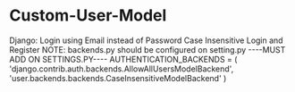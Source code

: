 # Custom-User-Model
Django: Login using Email instead of Password
Case Insensitive Login and Register
NOTE: backends.py should be configured on setting.py
----MUST ADD ON SETTINGS.PY----
AUTHENTICATION_BACKENDS = (
    'django.contrib.auth.backends.AllowAllUsersModelBackend',
    'user.backends.backends.CaseInsensitiveModelBackend'
)

